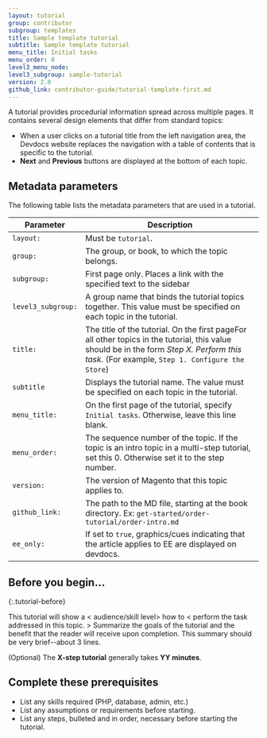 ```yaml
---
layout: tutorial
group: contributor
subgroup: templates
title: Sample template tutorial
subtitle: Sample template tutorial
menu_title: Initial tasks
menu_order: 0
level3_menu_node:
level3_subgroup: sample-tutorial
version: 2.0
github_link: contributor-guide/tutorial-template-first.md
---
```


A tutorial provides procedurial information spread across multiple pages. It contains several design elements that differ from standard topics:

* When a user clicks on a tutorial title from the left navigation area, the Devdocs website replaces the navigation with a table of contents that is specific to the tutorial.
* **Next** and **Previous** buttons are displayed at the bottom of each topic.

## Metadata parameters

The following table lists the metadata parameters that are used in a tutorial.

Parameter | Description
--- | ---
`layout:` | Must be `tutorial`.
`group:` | The group, or book, to which the topic belongs.
`subgroup:`| First page only. Places a link with the specified text to the sidebar
`level3_subgroup:` | A group name that binds the tutorial topics together. This value must be specified on each topic in the tutorial.
`title:` | The title of the tutorial.  On the first pageFor all other topics in the tutorial, this value should be in the form _Step X. Perform this task_. (For example, `Step 1. Configure the Store`)
`subtitle` | Displays the tutorial name. The value must be specified on each topic in the tutorial.
`menu_title:` | On the first page of the tutorial, specify `Initial tasks`. Otherwise, leave this line blank.
`menu_order:` | The sequence number of the topic. If the topic is an intro topic in a multi-step tutorial, set this 0. Otherwise set it to the step number.
`version:` | The version of Magento that this topic applies to.
`github_link:` | The path to the MD file, starting at the book directory. Ex: `get-started/order-tutorial/order-intro.md`
`ee_only:` | If set to `true`, graphics/cues indicating that the article applies to EE are displayed on devdocs.

## Before you begin...
{:.tutorial-before}

This tutorial will show a < audience/skill level> how to < perform the task addressed in this topic. > Summarize the goals of the tutorial and the benefit that the reader will receive upon completion. This summary should be very brief--about 3 lines.

(Optional) The **X-step tutorial** generally takes **YY minutes**.

## Complete these prerequisites

* List any skills required (PHP, database, admin, etc.)
* List any assumptions or requirements before starting.
* List any steps, bulleted and in order, necessary before starting the tutorial.
